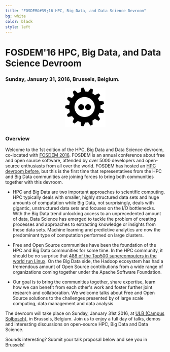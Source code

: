 ```yaml
---
title: "FOSDEM&#39;16 HPC, Big Data, and Data Science Devroom"
bg: white
color: black
style: left
---
```


# FOSDEM&#39;16 HPC, Big Data, and Data Science Devroom

<div style="text-align:center;">
  <span class="fa-stack subtlecircle" style="font-size:64px; background:rgba(0,128,0,0.1)">
    <i class="fa fa-circle fa-stack-2x text-white"></i>
    <i class="fa fa-server fa-stack-1x text-green"></i>
  </span>
</div>

### Sunday, January 31, 2016, Brussels, Belgium.

<div style="text-align:center;">
  <a href="https://fosdem.org/2016"><img src="img/fosdem-logo.png"/></a>
</div>


### Overview

Welcome to the 1st edition of the HPC, Big Data and Data Science devroom,
co-located with [FOSDEM 2016](https://fosdem.org/2016/). FOSDEM is an annual
conference about free and open source software, attended by over 5000
developers and open-source enthusiasts from all over the world. FOSDEM has
hosted an [HPC devroom
before](https://archive.fosdem.org/2014/schedule/track/hpc_and_computational_science),
but this is the first time that representatives from the HPC and Big Data communities
are joining forces to bring both communities together with this devroom.

- HPC and Big Data are two important approaches to scientific computing. HPC typically deals
  with smaller, highly structured data sets and huge amounts of computation while Big Data,
  not surprisingly, deals with gigantic, unstructured data sets and focuses on the I/O bottlenecks.
  With the Big Data trend unlocking access to an unprecedented amount of data, Data Science has
  emerged to tackle the problem of creating processes and approaches to extracting knowledge or
  insights from these data sets. Machine learning and predictive analytics are now the predominant
  type of computation performed on large clusters.

- Free and Open Source communities have been the foundation of the HPC and Big Data communities
  for some time. In the HPC community, it should be no surprise that
  [488 of the Top500 supercomputers in the world run Linux](http://www.top500.org/statistics/details/osfam/1).
  On the Big Data side, the Hadoop ecosystem has had a tremendous amount of Open Source contributions
  from a wide range of organizations coming together under the Apache Software Foundation.

- Our goal is to bring the communities together, share expertise, learn how we can benefit from each
  other's work and foster further joint research and collaboration. We welcome talks about Free and Open Source
  solutions to the challenges presented by of large scale computing, data management and data analysis.

The devroom will take place on Sunday, January 31st 2016, at
[ULB (Campus Solbosch)](https://www.openstreetmap.org/node/1632534522), in Brussels, Belgium. Join us to
enjoy a full day of talks, demos and interesting discussions on open-source HPC, Big Data and Data Science.

Sounds interesting? Submit your talk proposal below and see you in Brussels!

